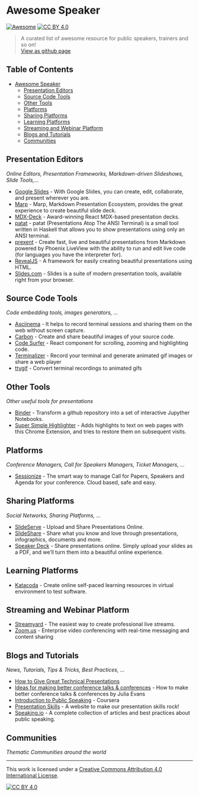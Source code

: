 # Awesome Speaker 
[![Awesome](https://cdn.rawgit.com/sindresorhus/awesome/d7305f38d29fed78fa85652e3a63e154dd8e8829/media/badge.svg)](https://github.com/sindresorhus/awesome#readme) [![CC BY 4.0][cc-by-shield]][cc-by]
> A curated list of awesome resource for public speakers, trainers and so on!  
[View as github page](https://fsciuti.github.io/awesome-speaker)

## Table of Contents
- [Awesome Speaker](#awesome-speaker)
    - [Presentation Editors](#presentation-editors)
    - [Source Code Tools](#source-code-tools)
    - [Other Tools](#other-tools)
    - [Platforms](#platforms)
    - [Sharing Platforms](#sharing-platforms)
    - [Learning Platforms](#learning-platforms)
    - [Streaming and Webinar Platform](#streaming-and-webinar-platform)
    - [Blogs and Tutorials](#blogs-and-tutorials)
    - [Communities](#communities)    

## Presentation Editors
*Online Editors, Presentation Frameworks, Markdown-driven Slideshows, Slide Tools,...*
- [Google Slides](https://www.google.it/intl/en/slides/about/) - With Google Slides, you can create, edit, collaborate, and present wherever you are.
- [Marp](https://marp.app/) - Marp, Markdown Presentation Ecosystem, provides the great experience to create beautiful slide deck.
- [MDX-Deck](https://github.com/jxnblk/mdx-deck) - Award-winning React MDX-based presentation decks.
- [patat](https://github.com/jaspervdj/patat) - patat (Presentations Atop The ANSI Terminal) is a small tool written in Haskell that allows you to show presentations using only an ANSI terminal.
- [prexent](https://github.com/fiqus/prexent) - Create fast, live and beautiful presentations from Markdown powered by Phoenix LiveView with the ability to run and edit live code (for languages you have the interpreter for).
- [RevealJS](https://revealjs.com/) - A framework for easily creating beautiful presentations using HTML.
- [Slides.com](https://slides.com/) - Slides is a suite of modern presentation tools, available right from your browser.

## Source Code Tools
*Code embedding tools, images generators, ...*
- [Asciinema](https://asciinema.org/) - It helps to record terminal sessions and sharing them on the web without screen capture. 
- [Carbon](https://carbon.now.sh/) - Create and share beautiful images of your source code.
- [Code Surfer](https://github.com/pomber/code-surfer) - React component for scrolling, zooming and highlighting code.
- [Terminalizer](https://terminalizer.com/) - Record your terminal and generate animated gif images or share a web player
- [ttygif](https://github.com/icholy/ttygif) - Convert terminal recordings to animated gifs

## Other Tools
*Other useful tools for presentations*
- [Binder](https://mybinder.org/) - Transform a github repository into a set of interactive Jupyther Notebooks.
- [Super Simple Highlighter](https://chrome.google.com/webstore/detail/super-simple-highlighter/hhlhjgianpocpoppaiihmlpgcoehlhio) - Adds highlights to text on web pages with this Chrome Extension, and tries to restore them on subsequent visits.

## Platforms
*Conference Managers, Call for Speakers Managers, Ticket Managers, ...*
- [Sessionize](https://sessionize.com/) - The smart way to manage Call for Papers, Speakers and Agenda for your conference. Cloud based, safe and easy.

## Sharing Platforms
*Social Networks, Sharing Platforms, ...*
- [SlideServe](https://www.slideserve.com) - Upload and Share Presentations Online.
- [SlideShare](https://www.slideshare.net/) - Share what you know and love through presentations, infographics, documents and more.
- [Speaker Deck](https://speakerdeck.com/) - Share presentations online. Simply upload your slides as a PDF, and we’ll turn them into a beautiful online experience.

## Learning Platforms
- [Katacoda](https://katacoda.com/) - Create online self-paced learning resources in virtual environment to test software. 

## Streaming and Webinar Platform
- [Streamyard](https://streamyard.com/) - The easiest way to create professional live streams.
- [Zoom.us](https://zoom.us/) - Enterprise video conferencing with real-time messaging and content sharing

## Blogs and Tutorials
*News, Tutorials, Tips & Tricks, Best Practices, ...*
- [How to Give Great Technical Presentations](https://dev.to/stephenfluin/how-to-give-great-technical-presentations-2j76)
- [Ideas for making better conference talks & conferences](https://jvns.ca/blog/2016/06/06/make-better-conference-talks/) - 
How to make better conference talks & conferences by Julia Evans
- [Introduction to Public Speaking](https://www.coursera.org/learn/public-speaking) - Coursera
- [Presentation Skills](https://presentationskills.me/) -  A website to make our presentation skills rock!
- [Speaking.io](https://speaking.io/) - A complete collection of articles and best practices about public speaking.

## Communities
*Thematic Communities around the world*


---
This work is licensed under a [Creative Commons Attribution 4.0 International
License][cc-by].

[![CC BY 4.0][cc-by-image]][cc-by]

[cc-by]: http://creativecommons.org/licenses/by/4.0/
[cc-by-image]: https://i.creativecommons.org/l/by/4.0/88x31.png
[cc-by-shield]: https://img.shields.io/badge/License-CC%20BY%204.0-lightgrey.svg

